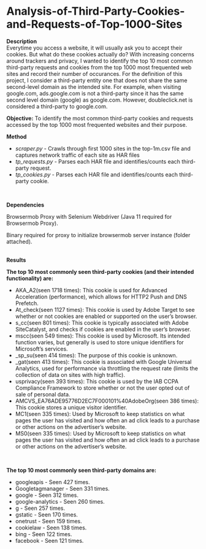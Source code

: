 # Analysis-of-Third-Party-Cookies-and-Requests-of-Top-1000-Sites

**Description**  
Everytime you access a website, it will usually ask you to accept their cookies. But what do these cookies actually do? With increasing concerns around trackers and privacy, I wanted to identify the top 10 most common third-party requests and cookies from the top 1000 most frequented web sites and record their number of occurances. For the definition of this project, I consider a third-party entity one that does not share the same second-level domain as the intended site. For example, when visiting google.com, ads.google.com is not a third-party since it has the same second level domain (google) as google.com. However, doubleclick.net is considered a third-party to google.com.

**Objective:** To identify the most common third-party cookies and requests accessed by the top 1000 most frequented websites and their purpose.

**Method**  
- _scraper.py_ - Crawls through first 1000 sites in the top-1m.csv file and captures network traffic of each site as HAR files  
- _tp_requests.py_ - Parses each HAR file and identifies/counts each third-party request.  
- _tp_cookies.py_ - Parses each HAR file and identifies/counts each third-party cookie.
<br>

**Dependencies**

Browsermob Proxy with Selenium Webdriver (Java 11 required for Browsermob Proxy).

Binary required for proxy to initialize browsermob server instance (folder attached).
<br>
<br>

**Results**

**The top 10 most commonly seen third-party cookies (and their intended functionality) are:**

- AKA_A2(seen 1718 times): This cookie is used for Advanced Acceleration (performance), which allows for HTTP2 Push and DNS Prefetch.
- At_check(seen 1127 times): This cookie is used by Adobe Target to see whether or not cookies are enabled or supported on the user’s browser.
- s_cc(seen 801 times): This cookie is typically associated with Adobe SiteCatalyst, and checks if cookies are enabled in the user’s browser.
- mscc(seen 549 times): This cookie is used by Microsoft. Its intended function varies, but generally is used to store unique identifiers for Microsoft’s services.
- _sp_su(seen 414 times): The purpose of this cookie is unknown.
- _gat(seen 413 times): This cookie is associated with Google Universal Analytics, used for performance via throttling the request rate (limits the collection of data on sites with high traffic).
- usprivacy(seen 393 times): This cookie is used by the IAB CCPA Compliance Framework to store whether or not the user opted out of sale of personal data.
- AMCVS_EA76ADE95776D2EC7F000101%40AdobeOrg(seen 386 times): This cookie stores a unique visitor identifier.
- MC1(seen 335 times): Used by Microsoft to keep statistics on what pages the user has visited and how often an ad click leads to a purchase or other actions on the advertiser’s website.
- MS0(seen 335 times): Used by Microsoft to keep statistics on what pages the user has visited and how often an ad click leads to a purchase or other actions on the advertiser’s website.
<br>

**The top 10 most commonly seen third-party domains are:**

- googleapis - Seen 427 times.  
- Googletagmanager - Seen 331 times.  
- google - Seen 312 times.  
- google-analytics - Seen 260 times.  
- g - Seen 257 times.  
- gstatic - Seen 170 times.  
- onetrust - Seen 159 times.  
- cookielaw - Seen 138 times.  
- bing - Seen 122 times.  
- facebook - Seen 121 times.
<br>

